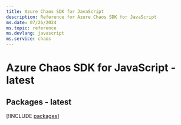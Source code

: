 ```yaml
---
title: Azure Chaos SDK for JavaScript
description: Reference for Azure Chaos SDK for JavaScript
ms.date: 07/26/2024
ms.topic: reference
ms.devlang: javascript
ms.service: chaos
---
```

# Azure Chaos SDK for JavaScript - latest
## Packages - latest
[!INCLUDE [packages](chaos-index.md)]